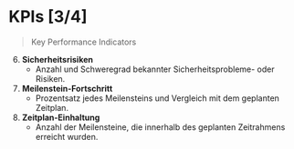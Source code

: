 # <span class="flex justify-between"><span>KPI<span class="text-2xl mt-auto">s</span></span> [3/4]</span>

> Key Performance Indicators

<div class="mb-6"></div>

6. **Sicherheitsrisiken**
   * Anzahl und Schweregrad bekannter Sicherheitsprobleme- oder Risiken.

7. **Meilenstein-Fortschritt**
   * Prozentsatz jedes Meilensteins und Vergleich mit dem geplanten Zeitplan.

8. **Zeitplan-Einhaltung**
   * Anzahl der Meilensteine, die innerhalb des geplanten Zeitrahmens erreicht wurden.

<style scoped>
    p {
        margin-top: 0;
        margin-bottom: 0;
    }
</style>

<!--
# KPIs [3/4]

> Key Performance Indicators

6. **Sicherheitsrisiken in Versionen** (Sicherheitsprobleme)
   * Anzahl und Schweregrad bekannter Sicherheitsprobleme oder Risiken.

7. **Meilenstein-Fortschritt**
   * Prozentsatz der Erreichung jedes Meilensteins und Vergleich mit dem geplanten Zeitplan.

8. **Zeitplan-Einhaltung**
   * Anzahl der Meilensteine, die innerhalb des geplanten Zeitrahmens erreicht wurden.
-->
